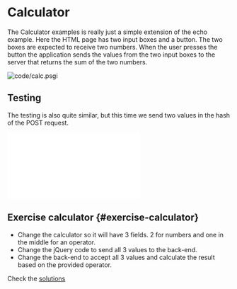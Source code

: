 # Calculator

The Calculator examples is really just a simple extension of the echo example. Here the HTML page has two input boxes and a button. The two boxes are expected to receive two numbers. When the user presses the button the application sends the values from the two input boxes to the server that returns the sum of the two numbers.

![code/calc.psgi](code/calc.psgi)

## Testing

The testing is also quite similar, but this time we send two values in the hash of the POST request.

![code/calc.t](code/calc.t)

## Exercise calculator {#exercise-calculator}

* Change the calculator so it will have 3 fields. 2 for numbers and one in the middle for an operator.
* Change the jQuery code to send all 3 values to the back-end.
* Change the back-end to accept all 3 values and calculate the result based on the provided operator.

Check the [solutions](#solutions)

